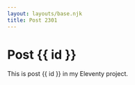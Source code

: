 ```yaml
---
layout: layouts/base.njk
title: Post 2301
---
```


# Post {{ id }}

This is post {{ id }} in my Eleventy project.
